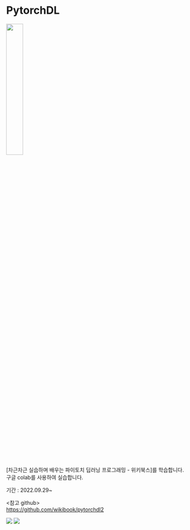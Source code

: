 # PytorchDL
<img src=https://user-images.githubusercontent.com/62236007/193742512-c4a37b9d-96e8-4bb8-93ee-c4714059cd75.png width="30%">

[차근차근 실습하며 배우는 파이토치 딥러닝 프로그래밍 - 위키북스]를 학습합니다.\
구글 colab를 사용하여 실습합니다.

기간 : 2022.09.29~

<참고 github>\
https://github.com/wikibook/pytorchdl2

<img src="https://img.shields.io/badge/Python-white?style=plastic&logo=Python&logoColor=3776AB"/> <img src="https://img.shields.io/badge/PyTorch-green?style=flat&logo=PyTorch&logoColor=EE4C2C"/>

